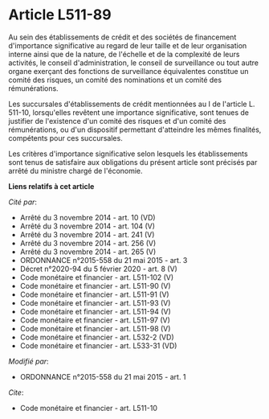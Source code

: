 # Article L511-89

Au sein des établissements de crédit et des sociétés de financement d'importance significative au regard de leur taille et de
leur organisation interne ainsi que de la nature, de l'échelle et de la complexité de leurs activités, le conseil
d'administration, le conseil de surveillance ou tout autre organe exerçant des fonctions de surveillance équivalentes
constitue un comité des risques, un comité des nominations et un comité des rémunérations. 

Les succursales d'établissements de crédit mentionnées au I de l'article L. 511-10, lorsqu'elles revêtent une importance
significative, sont tenues de justifier de l'existence d'un comité des risques et d'un comité des rémunérations, ou d'un
dispositif permettant d'atteindre les mêmes finalités, compétents pour ces succursales. 

Les critères d'importance significative selon lesquels les établissements sont tenus de satisfaire aux obligations du présent
article sont précisés par arrêté du ministre chargé de l'économie.

**Liens relatifs à cet article**

_Cité par_:

  - Arrêté du 3 novembre 2014 - art. 10 (VD)
  - Arrêté du 3 novembre 2014 - art. 104 (V)
  - Arrêté du 3 novembre 2014 - art. 241 (V)
  - Arrêté du 3 novembre 2014 - art. 256 (V)
  - Arrêté du 3 novembre 2014 - art. 265 (V)
  - ORDONNANCE n°2015-558 du 21 mai 2015 - art. 3
  - Décret n°2020-94 du 5 février 2020 - art. 8 (V)
  - Code monétaire et financier - art. L511-102 (V)
  - Code monétaire et financier - art. L511-90 (V)
  - Code monétaire et financier - art. L511-91 (V)
  - Code monétaire et financier - art. L511-93 (V)
  - Code monétaire et financier - art. L511-94 (V)
  - Code monétaire et financier - art. L511-97 (V)
  - Code monétaire et financier - art. L511-98 (V)
  - Code monétaire et financier - art. L532-2 (VD)
  - Code monétaire et financier - art. L533-31 (VD)

_Modifié par_:

  - ORDONNANCE n°2015-558 du 21 mai 2015 - art. 1

_Cite_:

  - Code monétaire et financier - art. L511-10
